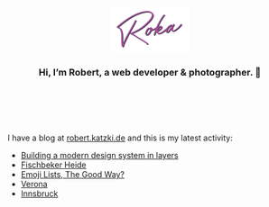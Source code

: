 <div align="center">
  <br>
  <br>
  <br>
  <br>
  <a href="https://robert.katzki.de/">
    <img width="140" src="https://github.com/ro-ka/ro-ka/blob/master/logo.svg" alt="Roka">
  </a>
  <br>
  <h3>Hi, I’m Robert, a web developer & photographer. 👋</h3>
 
  <br>
  <br>
  <br>
  <br>
</div>

I have a blog at [robert.katzki.de](https://robert.katzki.de/) and this is my latest activity:
<!-- BLOG-POST-LIST:START -->
- [Building a modern design system in layers](https://robert.katzki.de/posts/building-a-modern-design-system-in-layers)
- [Fischbeker Heide](https://robert.katzki.de/photos/2023/fischbeker-heide)
- [Emoji Lists, The Good Way?](https://robert.katzki.de/posts/emoji-lists-the-good-way)
- [Verona](https://robert.katzki.de/photos/2023/verona)
- [Innsbruck](https://robert.katzki.de/photos/2023/innsbruck)
<!-- BLOG-POST-LIST:END -->
